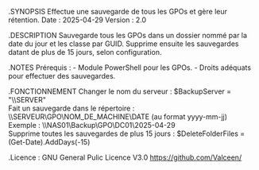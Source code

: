 .SYNOPSIS
    Effectue une sauvegarde de tous les GPOs et gère leur rétention.
    Date    : 2025-04-29
    Version : 2.0

.DESCRIPTION
    Sauvegarde tous les GPOs dans un dossier nommé par la date du jour et les classe par GUID.
    Supprime ensuite les sauvegardes datant de plus de 15 jours, selon configuration.

.NOTES
    Prérequis :
    - Module PowerShell pour les GPOs.
    - Droits adéquats pour effectuer des sauvegardes.

.FONCTIONNEMENT
    Changer le nom du serveur :
    $BackupServer = "\\\\SERVER"<br>
    Fait un sauvegarde dans le répertoire :
    \\\\SERVEUR\\GPO\\NOM_DE_MACHINE\\DATE (au format yyyy-mm-jj)<br>
    Exemple :
    \\\\NAS01\\Backup\\GPO\\DC01\\2025-04-29<br>
    Supprime toutes les sauvegardes de plus 15 jours :
    $DeleteFolderFiles = (Get-Date).AddDays(-15)

.Licence :
    GNU General Pulic Licence V3.0
    https://github.com/Valceen/
